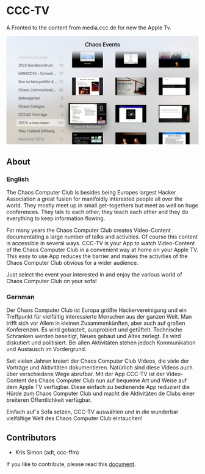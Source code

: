 # CCC-TV #

A Fronted to the content from media.ccc.de for new the Apple Tv.

![Main Screen](./resources/ScreenShot.png)

## About ##

### English ###

The Chaos Computer Club is besides being Europes largest Hacker Association a great fusion for manifoldly interested people all over the world.
They mostly meet up in small get–togethers but meet as well on huge conferences. They talk to each other, they teach each other and they do everything to keep information flowing.
 
For many years the Chaos Computer Club creates Video-Content documentating a large number of talks and activities. Of course this content is accessible in several ways.
CCC-TV is your App to watch Video-Content of the Chaos Computer Club in a convenient way at home on your Apple TV.
This easy to use App reduces the barrier and makes the activities of the Chaos Computer Club obvious for a wider audience.
 
Just select the event your interested in and enjoy the various world of Chaos Computer Club on your sofa!

### Gernman
Der Chaos Computer Club ist Europa größte Hackervereinigung und ein Treffpunkt für vielfältig interessierte Menschen aus der ganzen Welt.
Man trifft sich vor Allem in kleinen Zusammenkünften, aber auch auf großen Konferenzen. Es wird gebastelt, ausprobiert und getüftelt. Technische Schranken werden beseitigt, Neues gebaut und Altes zerlegt.
Es wird diskutiert und politisiert. Bei allen Aktivitäten stehen jedoch Kommunikation und Austausch im Vordergrund.

Seit vielen Jahren kreiert der Chaos Computer Club Videos, die viele der Vorträge und Aktivitäten dokumentieren. Natürlich sind diese Videos auch über verschiedene Wege abrufbar.
Mit der App CCC-TV ist der Video-Content des Chaos Computer Club nun auf bequeme Art und Weise auf dem Apple TV verfügbar.
Diese einfach zu bedienende App reduziert die Hürde zum Chaos Computer Club und macht die Aktivitäten de Clubs einer breiteren Öffentlichkeit verfügbar.
 
Einfach auf´s Sofa setzen, CCC-TV auswählen und in die wunderbar vielfältige Welt des Chaos Computer Club eintauchen!


## Contributors ##

* Kris Simon (adt, ccc-ffm)

If you like to contribute, please read this [document](./resources/contribute.md).